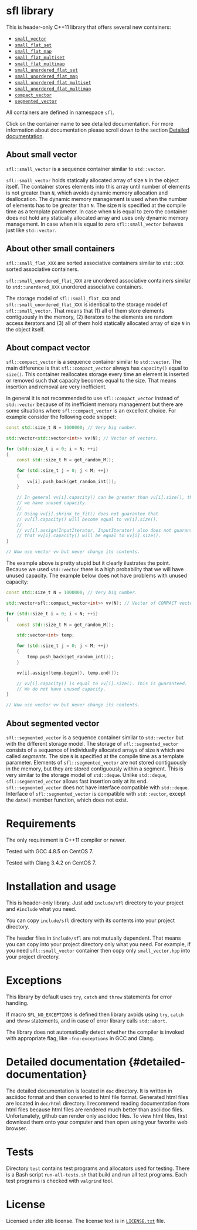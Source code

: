 # sfl library

This is header-only C++11 library that offers several new containers:

  * [`small_vector`](doc/small_vector.asciidoc)
  * [`small_flat_set`](doc/small_flat_set.asciidoc)
  * [`small_flat_map`](doc/small_flat_map.asciidoc)
  * [`small_flat_multiset`](doc/small_flat_multiset.asciidoc)
  * [`small_flat_multimap`](doc/small_flat_multimap.asciidoc)
  * [`small_unordered_flat_set`](doc/small_unordered_flat_set.asciidoc)
  * [`small_unordered_flat_map`](doc/small_unordered_flat_map.asciidoc)
  * [`small_unordered_flat_multiset`](doc/small_unordered_flat_multiset.asciidoc)
  * [`small_unordered_flat_multimap`](doc/small_unordered_flat_multimap.asciidoc)
  * [`compact_vector`](doc/compact_vector.asciidoc)
  * [`segmented_vector`](doc/segmented_vector.asciidoc)

All containers are defined in namespace `sfl`.

Click on the container name to see detailed documentation.
For more information about documentation please scroll down to the
section [Detailed documentation](#detailed-documentation).

## About small vector

`sfl::small_vector` is a sequence container similar to `std::vector`.

`sfl::small_vector` holds statically allocated array of size `N` in
the object itself.
The container stores elements into this array until number of elements is not
greater than `N`, which avoids dynamic memory allocation and deallocation.
The dynamic memory management is used when the number of elements has to be
greater than `N`.
The size `N` is specified at the compile time as a template parameter.
In case when `N` is equal to zero the container does not hold any statically
allocated array and uses only dynamic memory management.
In case when `N` is equal to zero `sfl::small_vector` behaves just like
`std::vector`.

## About other small containers

`sfl::small_flat_XXX` are sorted associative containers similar
to `std::XXX` sorted associative containers.

`sfl::small_unordered_flat_XXX` are unordered associative containers similar
to `std::unordered_XXX` unordered associative containers.

The storage model of `sfl::small_flat_XXX` and `sfl::small_unordered_flat_XXX`
is identical to the storage model of `sfl::small_vector`.
That means that (1) all of them store elements contiguously in the memory,
(2) iterators to the elements are random access iterators and
(3) all of them hold statically allocated array of size `N` in the object itself.

## About compact vector

`sfl::compact_vector` is a sequence container similar to `std::vector`.
The main difference is that `sfl::compact_vector` always has `capacity()`
equal to `size()`.
This container reallocates storage every time an element is inserted or
removed such that capacity becomes equal to the size.
That means insertion and removal are very inefficient.

In general it is not recommended to use `sfl::compact_vector` instead of
`std::vector` because of its inefficient memory management but there are some
situations where `sfl::compact_vector` is an excellent choice.
For example consider the following code snippet:

```C++
const std::size_t N = 1000000; // Very big number.

std::vector<std::vector<int>> vv(N); // Vector of vectors.

for (std::size_t i = 0; i < N; ++i)
{
    const std::size_t M = get_random_M();

    for (std::size_t j = 0; j < M; ++j)
    {
        vv[i].push_back(get_random_int());
    }

    // In general vv[i].capacity() can be greater than vv[i].size(), that is,
    // we have unused capacity.
    //
    // Using vv[i].shrink_to_fit() does not guarantee that
    // vv[i].capacity() will become equal to vv[i].size().
    //
    // vv[i].assign(InputIterator, InputIterator) also does not guarantee
    // that vv[i].capacity() will be equal to vv[i].size().
}

// Now use vector vv but never change its contents.
```

The example above is pretty stupid but it clearly ilustrates the point.
Because we used `std::vector` there is a high probability that we will have
unused capacity.
The example below does not have problems with unused capacity:

```C++
const std::size_t N = 1000000; // Very big number.

std::vector<sfl::compact_vector<int>> vv(N); // Vector of COMPACT vectors!!!

for (std::size_t i = 0; i < N; ++i)
{
    const std::size_t M = get_random_M();

    std::vector<int> temp;

    for (std::size_t j = 0; j < M; ++j)
    {
        temp.push_back(get_random_int());
    }

    vv[i].assign(temp.begin(), temp.end());

    // vv[i].capacity() is equal to vv[i].size(). This is guaranteed.
    // We do not have unused capacity.
}

// Now use vector vv but never change its contents.
```

## About segmented vector

`sfl::segmented_vector` is a sequence container similar to `std::vector` but
with the different storage model.
The storage of `sfl::segmented_vector` consists of a sequence of individually
allocated arrays of size `N` which are called *segments*.
The size `N` is specified at the compile time as a template parameter.
Elements of `sfl::segmented_vector` are not stored contiguously in the memory,
but they are stored contiguously within a segment.
This is very similar to the storage model of `std::deque`.
Unlike `std::deque`, `sfl::segmented_vector` allows fast insertion only at
its end.
`sfl::segmented_vector` does not have interface compatible with `std::deque`.
Interface of `sfl::segmented_vector` is compatible with `std::vector`, except
the `data()` member function, which does not exist.

# Requirements

The only requirement is C++11 compiler or newer.

Tested with GCC 4.8.5 on CentOS 7.

Tested with Clang 3.4.2 on CentOS 7.

# Installation and usage

This is header-only library.
Just add `include/sfl` directory to your project and `#include` what you need.

You can copy `include/sfl` directory with its contents into your project
directory.

The header files in `include/sfl` are not mutually dependent.
That means you can copy into your project directory only what you need.
For example, if you need `sfl::small_vector` container then copy only
`small_vector.hpp` into your project directory.

# Exceptions

This library by default uses `try`, `catch` and `throw` statements for
error handling.

If macro `SFL_NO_EXCEPTIONS` is defined then library avoids using `try`, `catch`
and `throw` statements, and in case of error library calls `std::abort`.

The library does not automatically detect whether the compiler is invoked
with appropriate flag, like `-fno-exceptions` in GCC and Clang.

# Detailed documentation {#detailed-documentation}

The detailed documentation is located in `doc` directory.
It is written in asciidoc format and then converted to html file format.
Generated html files are located in `doc/html` directory.
I recommend reading documentation from html files because html files are
rendered much better than asciidoc files.
Unfortunately, github can render only asciidoc files.
To view html files, first download them onto your computer and then open
using your favorite web browser.

# Tests

Directory `test` contains test programs and allocators used for testing.
There is a Bash script `run-all-tests.sh` that build and run all test programs.
Each test programs is checked with `valgrind` tool.

# License

Licensed under zlib license.
The license text is in [`LICENSE.txt`](LICENSE.txt) file.
